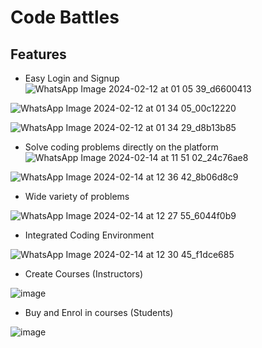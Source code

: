 # Code Battles

## Features

- Easy Login and Signup
![WhatsApp Image 2024-02-12 at 01 05 39_d6600413](https://github.com/Aryan-Satija/CodeBattles/assets/124520942/06c31898-c468-4d28-8c13-8e108bf0155e)

![WhatsApp Image 2024-02-12 at 01 34 05_00c12220](https://github.com/Aryan-Satija/CodeBattles/assets/124520942/fb36e477-09cf-4514-bc99-a7b5bead3ff2)


![WhatsApp Image 2024-02-12 at 01 34 29_d8b13b85](https://github.com/Aryan-Satija/CodeBattles/assets/124520942/a2b65d26-acc5-44a6-b93b-0832f9ac5ee0)

- Solve coding problems directly on the platform 
![WhatsApp Image 2024-02-14 at 11 51 02_24c76ae8](https://github.com/Aryan-Satija/CodeBattles/assets/124520942/05cd026d-2165-4121-a604-db4d8c011e54)

![WhatsApp Image 2024-02-14 at 12 36 42_8b06d8c9](https://github.com/Aryan-Satija/CodeBattles/assets/124520942/be04f2f8-6d1f-43f7-8a31-44e9420c20cb)

- Wide variety of problems

![WhatsApp Image 2024-02-14 at 12 27 55_6044f0b9](https://github.com/Aryan-Satija/CodeBattles/assets/124520942/a7dd66e7-007a-4065-b070-cb6865d99c61)

- Integrated Coding Environment

![WhatsApp Image 2024-02-14 at 12 30 45_f1dce685](https://github.com/Aryan-Satija/CodeBattles/assets/124520942/f24945cb-eb98-4098-bbf0-d713d2f535fc)

- Create Courses (Instructors)

![image](https://github.com/Aryan-Satija/CodeBattles/assets/124520942/2d052225-a8d5-4002-92a7-5b06339c8ad5)

- Buy and Enrol in courses (Students)

![image](https://github.com/Aryan-Satija/CodeBattles/assets/124520942/550e2c50-758b-4918-bafb-5d371e04a5fb)
